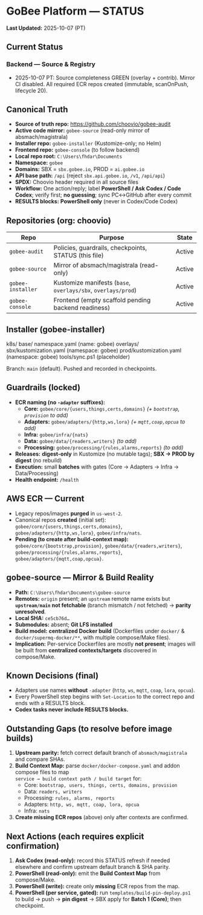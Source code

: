 <!--
Copyright (c) CHOOVIO
SPDX-License-Identifier: Apache-2.0
-->

# GoBee Platform — STATUS

**Last Updated:** 2025-10-07 (PT)

## Current Status

### Backend — Source & Registry
- 2025-10-07 PT: Source completeness GREEN (overlay + contrib). Mirror CI disabled. All required ECR repos created (immutable, scanOnPush, lifecycle 20).

## Canonical Truth

- **Source of truth repo:** https://github.com/choovio/gobee-audit  
- **Active code mirror:** `gobee-source` (read-only mirror of absmach/magistrala)  
- **Installer repo:** `gobee-installer` (Kustomize-only; no Helm)  
- **Frontend repo:** `gobee-console` (to follow backend)  
- **Local repo root:** `C:\Users\fhdar\Documents`  
- **Namespace:** `gobee`  
- **Domains:** SBX = `sbx.gobee.io`, PROD = `ai.gobee.io`  
- **API base path:** `/api` (reject `sbx.api.gobee.io`, `/v1`, `/api/api`)  
- **SPDX:** Choovio header required in all source files  
- **Workflow:** One action/reply; label **PowerShell / Ask Codex / Code Codex**; verify first; **no guessing**; sync PC↔GitHub after every commit  
- **RESULTS blocks:** **PowerShell only** (never in Codex/Code Codex)

## Repositories (org: choovio)

| Repo              | Purpose                                                    | State   |
|-------------------|------------------------------------------------------------|---------|
| `gobee-audit`     | Policies, guardrails, checkpoints, STATUS (this file)      | Active  |
| `gobee-source`    | Mirror of absmach/magistrala (read-only)                    | Active  |
| `gobee-installer` | Kustomize manifests (`base`, `overlays/sbx`, `overlays/prod`)| Active  |
| `gobee-console`   | Frontend (empty scaffold pending backend readiness)         | Active  |

## Installer (gobee-installer)



k8s/
base/
namespace.yaml (name: gobee)
overlays/
sbx/kustomization.yaml (namespace: gobee)
prod/kustomization.yaml (namespace: gobee)
tools/sync.ps1 (placeholder)


Branch: `main` (default). Pushed and recorded in checkpoints.

## Guardrails (locked)

- **ECR naming (no `-adapter` suffixes):**
  - **Core:** `gobee/core/{users,things,certs,domains}` *(+ `bootstrap`, `provision` to add)*
  - **Adapters:** `gobee/adapters/{http,ws,lora}` *(+ `mqtt,coap,opcua` to add)*
  - **Infra:** `gobee/infra/{nats}`
  - **Data:** `gobee/data/{readers,writers}` *(to add)*
  - **Processing:** `gobee/processing/{rules,alarms,reports}` *(to add)*
- **Releases:** **digest-only** in Kustomize (no mutable tags); **SBX → PROD by digest** (no rebuild)  
- **Execution:** small **batches** with gates (Core → Adapters → Infra → Data/Processing)  
- **Health endpoint:** `/health`

## AWS ECR — Current

- Legacy repos/images **purged** in `us-west-2`.  
- Canonical repos **created** (initial set):  
  `gobee/core/{users,things,certs,domains}`, `gobee/adapters/{http,ws,lora}`, `gobee/infra/nats`.  
- **Pending (to create after build-context map):**  
  `gobee/core/{bootstrap,provision}`, `gobee/data/{readers,writers}`,  
  `gobee/processing/{rules,alarms,reports}`, `gobee/adapters/{mqtt,coap,opcua}`.

## gobee-source — Mirror & Build Reality

- **Path:** `C:\Users\fhdar\Documents\gobee-source`  
- **Remotes:** `origin` present; an `upstream` remote name exists but **`upstream/main` not fetchable** (branch mismatch / not fetched) → **parity unresolved**.  
- **Local SHA:** `ce5cb76d…`  
- **Submodules:** absent; **Git LFS installed**  
- **Build model:** **centralized Docker build** (Dockerfiles under `docker/` & `docker/supermq-docker/**`, with multiple compose/Make files).  
- **Implication:** Per-service Dockerfiles are mostly **not present**; images will be built from **centralized contexts/targets** discovered in compose/Make.

## Known Decisions (final)

- Adapters use names **without** `-adapter` (`http`, `ws`, `mqtt`, `coap`, `lora`, `opcua`).  
- Every PowerShell step begins with `Set-Location` to the correct repo and ends with a RESULTS block.  
- **Codex tasks never include RESULTS blocks.**

## Outstanding Gaps (to resolve before image builds)

1. **Upstream parity:** fetch correct default branch of `absmach/magistrala` and compare SHAs.  
2. **Build Context Map:** parse `docker/docker-compose.yaml` and addon compose files to map  
   `service → build context path / build target` for:
   - Core: `bootstrap, users, things, certs, domains, provision`
   - Data: `readers, writers`
   - Processing: `rules, alarms, reports`
   - Adapters: `http, ws, mqtt, coap, lora, opcua`
   - Infra: `nats`
3. **Create missing ECR repos** (above) only after contexts are confirmed.

## Next Actions (each requires explicit confirmation)

1. **Ask Codex (read-only):** record this STATUS refresh if needed elsewhere and confirm upstream default branch & SHA parity.  
2. **PowerShell (read-only):** emit the **Build Context Map** from compose/Make.  
3. **PowerShell (write):** create only **missing** ECR repos from the map.  
4. **PowerShell (per service, gated):** run `templates/build-pin-deploy.ps1` to build → push → **pin digest** → SBX apply for **Batch 1 (Core)**; then checkpoint.
